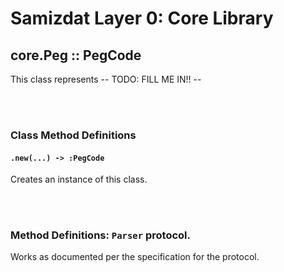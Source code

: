 Samizdat Layer 0: Core Library
==============================

core.Peg :: PegCode
-------------------

This class represents -- TODO: FILL ME IN!! --


<br><br>
### Class Method Definitions

#### `.new(...) -> :PegCode`

Creates an instance of this class.


<br><br>
### Method Definitions: `Parser` protocol.

Works as documented per the specification for the protocol.
